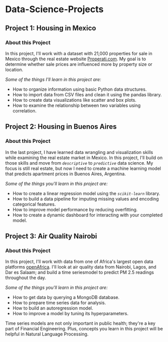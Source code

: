 # Data-Science-Projects

## Project 1: Housing in Mexico

### About this Project

In this project, I'll work with a dataset with 21,000 properties for sale in Mexico through the real estate website [Properati.com](https://properati.com/). My goal is to determine whether sale prices are influenced more by property size or location.

*Some of the things I'll learn in this project are:*

- How to organize information using basic Python data structures.
- How to import data from CSV files and clean it using the pandas library.
- How to create data visualizations like scatter and box plots.
- How to examine the relationship between two variables using correlation.

## Project 2: Housing in Buenos Aires

### About this Project

In the last project, I have learned data wrangling and visualization skills while examining the real estate market in Mexico. In this project, I'll build on those skills and move from *`descriptive`* to *`predictive`* data science. My focus is still real estate, but now I need to create a machine learning model that predicts apartment prices in Buenos Aires, Argentina.

*Some of the things you'll learn in this project are:*

- How to create a linear regression model using the *`scikit-learn`* library.
- How to build a data pipeline for imputing missing values and encoding categorical features.
- How to improve model performance by reducing overfitting.
- How to create a dynamic dashboard for interacting with your completed model.


## Project 3: Air Quality Nairobi

### About this Project

In this project, I'll work with data from one of Africa's largest open data platforms [openAfrica](). I'll look at air quality data from Nairobi, Lagos, and Dar es Salaam; and build a time seriesmodel to predict PM 2.5 readings throughout the day.

*Some of the things you'll learn in this project are:*

- How to get data by querying a MongoDB database.
- How to prepare time series data for analysis.
- How to build an autoregression model.
- How to improve a model by tuning its hyperparameters.

Time series models are not only important in public health; they're a key part of Financial Engineering. Plus, concepts you learn in this project will be helpful in Natural Language Processing.
